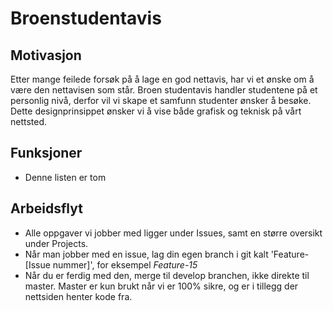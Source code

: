 # Broenstudentavis

## Motivasjon
Etter mange feilede forsøk på å lage en god nettavis, har vi et ønske om å være den nettavisen som står. Broen studentavis handler studentene på et personlig nivå, derfor vil vi skape et samfunn studenter ønsker å besøke. Dette designprinsippet ønsker vi å vise både grafisk og teknisk på vårt nettsted.

## Funksjoner
 - Denne listen er tom

## Arbeidsflyt
 - Alle oppgaver vi jobber med ligger under Issues, samt en større oversikt under Projects.
 - Når man jobber med en issue, lag din egen branch i git kalt 'Feature-[Issue nummer]', for eksempel *Feature-15*
 - Når du er ferdig med den, merge til develop branchen, ikke direkte til master. Master er kun brukt når vi er 100% sikre, og er i tillegg der nettsiden henter kode fra.
